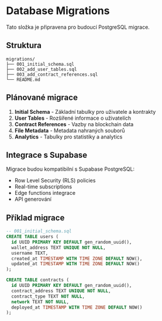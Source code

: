 
# Database Migrations

Tato složka je připravena pro budoucí PostgreSQL migrace.

## Struktura

```
migrations/
├── 001_initial_schema.sql
├── 002_add_user_tables.sql
├── 003_add_contract_references.sql
└── README.md
```

## Plánované migrace

1. **Initial Schema** - Základní tabulky pro uživatele a kontrakty
2. **User Tables** - Rozšířené informace o uživatelích
3. **Contract References** - Vazby na blockchain data
4. **File Metadata** - Metadata nahraných souborů
5. **Analytics** - Tabulky pro statistiky a analytics

## Integrace s Supabase

Migrace budou kompatibilní s Supabase PostgreSQL:
- Row Level Security (RLS) policies
- Real-time subscriptions
- Edge functions integrace
- API generování

## Příklad migrace

```sql
-- 001_initial_schema.sql
CREATE TABLE users (
  id UUID PRIMARY KEY DEFAULT gen_random_uuid(),
  wallet_address TEXT UNIQUE NOT NULL,
  username TEXT,
  created_at TIMESTAMP WITH TIME ZONE DEFAULT NOW(),
  updated_at TIMESTAMP WITH TIME ZONE DEFAULT NOW()
);

CREATE TABLE contracts (
  id UUID PRIMARY KEY DEFAULT gen_random_uuid(),
  contract_address TEXT UNIQUE NOT NULL,
  contract_type TEXT NOT NULL,
  network TEXT NOT NULL,
  deployed_at TIMESTAMP WITH TIME ZONE DEFAULT NOW()
);
```
